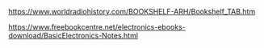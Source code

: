https://www.worldradiohistory.com/BOOKSHELF-ARH/Bookshelf_TAB.htm

https://www.freebookcentre.net/electronics-ebooks-download/BasicElectronics-Notes.html
